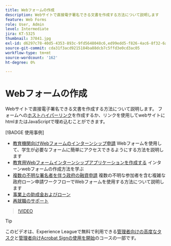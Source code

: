 ```yaml
---
title: Webフォームの作成
description: Webサイトで直接電子署名できる文書を作成する方法について説明します
feature: Web Forms
role: User, Admin
level: Intermediate
jira: KT-5325
thumbnail: 37841.jpg
exl-id: d6297c78-40d5-4353-893c-9fd5648048c6,ed99edd5-f826-4ac6-8f32-6a4e6e48ddc6
source-git-commit: cda31f3acd9215184ba88dcb7c5ffd3e0cd3ac05
workflow-type: tm+mt
source-wordcount: '162'
ht-degree: 0%

---
```


# Webフォームの作成

Webサイトで直接電子署名できる文書を作成する方法について説明します。 フォームへの[ホストハイパーリンク](https://salesforceintegration.na2.echosign.com/public/esignWidget?wid=CBFCIBAA3AAABLblqZhBTZvjMual0H-M6HTSunw9hV1t-OdGbQI3d-nWJdEH76dHPxK1QH6DO9XGjch6QVho*)を作成するか、リンクを使用してwebサイトにhtmlまたはJavaScriptで埋め込むことができます。

[!BADGE 使用事例]

* [教育機関向けWebフォームのインターンシップ申請](https://experienceleague.adobe.com/docs/document-cloud-learn/sign-learning-hub/expand/recipes/edu/usecase-edu-intern.html?lang=en)
Webフォームを使用して、学生が必要なフォームに簡単にアクセスできるようにする方法を説明します
* [教育用Webフォームインターンシップアプリケーションを作成する](https://experienceleague.adobe.com/docs/document-cloud-learn/sign-learning-hub/expand/recipes/edu/usecase-edu-intern-create.html?lang=en)
インターンwebフォームの作成方法を学ぶ
* [複数の不明な署名者を伴う政府の融資申請](https://experienceleague.adobe.com/docs/document-cloud-learn/sign-learning-hub/expand/recipes/gov/webform-multiple-signers.html?lang=en)
複数の不明な参加者を含む複雑な政府ローン申請ワークフローでWebフォームを使用する方法について説明します
* [事業上の助成金およびローン](https://experienceleague.adobe.com/docs/document-cloud-learn/sign-learning-hub/expand/recipes/gov/usecasegovgrants.html?lang=en)
* [再就職のサポート](https://experienceleague.adobe.com/docs/document-cloud-learn/sign-learning-hub/expand/recipes/gov/usecasegovreemployment.html?lang=en)

>[!VIDEO](https://video.tv.adobe.com/v/37841?quality=12&learn=on&hidetitle=true)

>[!TIP]
>
このビデオは、Experience Leagueで無料で利用できる[管理者向けの高度なタスク](https://experienceleague.adobe.com/?recommended=Sign-U-1-2020.3)と[管理者向けAcrobat Signの使用を開始](https://experienceleague.adobe.com/?recommended=Sign-A-1-2020.2)のコースの一部です。
